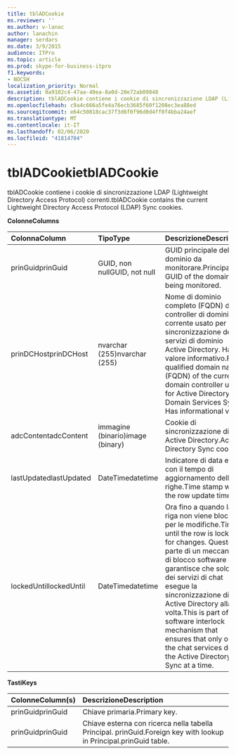 ```yaml
---
title: tblADCookie
ms.reviewer: ''
ms.author: v-lanac
author: lanachin
manager: serdars
ms.date: 3/9/2015
audience: ITPro
ms.topic: article
ms.prod: skype-for-business-itpro
f1.keywords:
- NOCSH
localization_priority: Normal
ms.assetid: 0a9102c4-47aa-40ea-8a0d-20e72ab09848
description: tblADCookie contiene i cookie di sincronizzazione LDAP (Lightweight Directory Access Protocol) correnti.
ms.openlocfilehash: c9a4c666a5fe4a76ecb3685f60f1208ec3ea88ed
ms.sourcegitcommit: e64c50818cac37f3d6f0f96d0d4ff0f4bba24aef
ms.translationtype: MT
ms.contentlocale: it-IT
ms.lasthandoff: 02/06/2020
ms.locfileid: "41814704"
---
```

# <a name="tbladcookie"></a><span data-ttu-id="cd7cc-103">tblADCookie</span><span class="sxs-lookup"><span data-stu-id="cd7cc-103">tblADCookie</span></span>
 
<span data-ttu-id="cd7cc-104">tblADCookie contiene i cookie di sincronizzazione LDAP (Lightweight Directory Access Protocol) correnti.</span><span class="sxs-lookup"><span data-stu-id="cd7cc-104">tblADCookie contains the current Lightweight Directory Access Protocol (LDAP) Sync cookies.</span></span>
  
<span data-ttu-id="cd7cc-105">**Colonne**</span><span class="sxs-lookup"><span data-stu-id="cd7cc-105">**Columns**</span></span>

|<span data-ttu-id="cd7cc-106">**Colonna**</span><span class="sxs-lookup"><span data-stu-id="cd7cc-106">**Column**</span></span>|<span data-ttu-id="cd7cc-107">**Tipo**</span><span class="sxs-lookup"><span data-stu-id="cd7cc-107">**Type**</span></span>|<span data-ttu-id="cd7cc-108">**Descrizione**</span><span class="sxs-lookup"><span data-stu-id="cd7cc-108">**Description**</span></span>|
|:-----|:-----|:-----|
|<span data-ttu-id="cd7cc-109">prinGuid</span><span class="sxs-lookup"><span data-stu-id="cd7cc-109">prinGuid</span></span>  <br/> |<span data-ttu-id="cd7cc-110">GUID, non null</span><span class="sxs-lookup"><span data-stu-id="cd7cc-110">GUID, not null</span></span>  <br/> |<span data-ttu-id="cd7cc-111">GUID principale del dominio da monitorare.</span><span class="sxs-lookup"><span data-stu-id="cd7cc-111">Principal GUID of the domain being monitored.</span></span>  <br/> |
|<span data-ttu-id="cd7cc-112">prinDCHost</span><span class="sxs-lookup"><span data-stu-id="cd7cc-112">prinDCHost</span></span>  <br/> |<span data-ttu-id="cd7cc-113">nvarchar (255)</span><span class="sxs-lookup"><span data-stu-id="cd7cc-113">nvarchar (255)</span></span>  <br/> |<span data-ttu-id="cd7cc-114">Nome di dominio completo (FQDN) del controller di dominio corrente usato per la sincronizzazione dei servizi di dominio Active Directory. Ha un valore informativo.</span><span class="sxs-lookup"><span data-stu-id="cd7cc-114">Fully qualified domain name (FQDN) of the current domain controller used for Active Directory Domain Services Sync. Has informational value.</span></span>  <br/> |
|<span data-ttu-id="cd7cc-115">adcContent</span><span class="sxs-lookup"><span data-stu-id="cd7cc-115">adcContent</span></span>  <br/> |<span data-ttu-id="cd7cc-116">immagine (binario)</span><span class="sxs-lookup"><span data-stu-id="cd7cc-116">image (binary)</span></span>  <br/> |<span data-ttu-id="cd7cc-117">Cookie di sincronizzazione di Active Directory.</span><span class="sxs-lookup"><span data-stu-id="cd7cc-117">Active Directory Sync cookie.</span></span>  <br/> |
|<span data-ttu-id="cd7cc-118">lastUpdated</span><span class="sxs-lookup"><span data-stu-id="cd7cc-118">lastUpdated</span></span>  <br/> |<span data-ttu-id="cd7cc-119">DateTime</span><span class="sxs-lookup"><span data-stu-id="cd7cc-119">datetime</span></span>  <br/> |<span data-ttu-id="cd7cc-120">Indicatore di data e ora con il tempo di aggiornamento delle righe.</span><span class="sxs-lookup"><span data-stu-id="cd7cc-120">Time stamp with the row update time.</span></span>  <br/> |
|<span data-ttu-id="cd7cc-121">lockedUntil</span><span class="sxs-lookup"><span data-stu-id="cd7cc-121">lockedUntil</span></span>  <br/> |<span data-ttu-id="cd7cc-122">DateTime</span><span class="sxs-lookup"><span data-stu-id="cd7cc-122">datetime</span></span>  <br/> |<span data-ttu-id="cd7cc-123">Ora fino a quando la riga non viene bloccata per le modifiche.</span><span class="sxs-lookup"><span data-stu-id="cd7cc-123">Time until the row is locked for changes.</span></span> <span data-ttu-id="cd7cc-124">Questo fa parte di un meccanismo di blocco software che garantisce che solo uno dei servizi di chat esegue la sincronizzazione di Active Directory alla volta.</span><span class="sxs-lookup"><span data-stu-id="cd7cc-124">This is part of a software interlock mechanism that ensures that only one of the chat services does the Active Directory Sync at a time.</span></span>  <br/> |
   
<span data-ttu-id="cd7cc-125">**Tasti**</span><span class="sxs-lookup"><span data-stu-id="cd7cc-125">**Keys**</span></span>

|<span data-ttu-id="cd7cc-126">**Colonne**</span><span class="sxs-lookup"><span data-stu-id="cd7cc-126">**Column(s)**</span></span>|<span data-ttu-id="cd7cc-127">**Descrizione**</span><span class="sxs-lookup"><span data-stu-id="cd7cc-127">**Description**</span></span>|
|:-----|:-----|
|<span data-ttu-id="cd7cc-128">prinGuid</span><span class="sxs-lookup"><span data-stu-id="cd7cc-128">prinGuid</span></span>  <br/> |<span data-ttu-id="cd7cc-129">Chiave primaria.</span><span class="sxs-lookup"><span data-stu-id="cd7cc-129">Primary key.</span></span>  <br/> |
|<span data-ttu-id="cd7cc-130">prinGuid</span><span class="sxs-lookup"><span data-stu-id="cd7cc-130">prinGuid</span></span>  <br/> |<span data-ttu-id="cd7cc-131">Chiave esterna con ricerca nella tabella Principal. prinGuid.</span><span class="sxs-lookup"><span data-stu-id="cd7cc-131">Foreign key with lookup in Principal.prinGuid table.</span></span>  <br/> |
   

